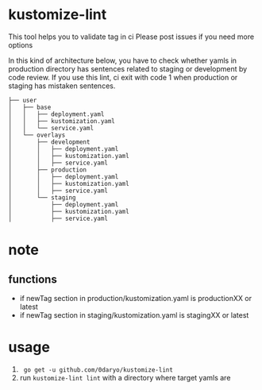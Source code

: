 # kustomize-lint

This tool helps you to validate tag in ci
Please post issues if you need more options

In this kind of architecture below, you have to check whether yamls in production directory has sentences related to staging or development by code review.
If you use this lint, ci exit with code 1 when production or staging has mistaken sentences.

```
├── user
│   ├── base
│   │   ├── deployment.yaml
│   │   ├── kustomization.yaml
│   │   └── service.yaml
│   └── overlays
│       ├── development
│       │   ├── deployment.yaml
│       │   ├── kustomization.yaml
│       │   ├── service.yaml
│       ├── production
│       │   ├── deployment.yaml
│       │   ├── kustomization.yaml
│       │   ├── service.yaml
│       └── staging
│           ├── deployment.yaml
│           ├── kustomization.yaml
│           ├── service.yaml
```

# note
## functions
- if newTag section in production/kustomization.yaml is productionXX or latest
- if newTag section in staging/kustomization.yaml is stagingXX or latest

# usage
1. ``` go get -u github.com/0daryo/kustomize-lint```
2. run `kustomize-lint lint` with a directory where target yamls are
